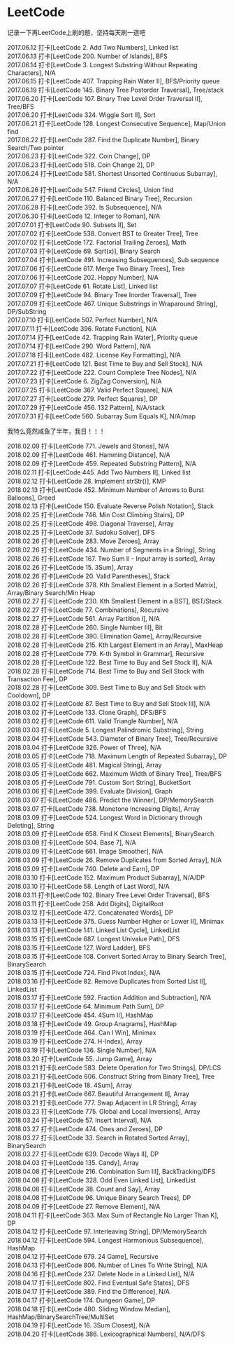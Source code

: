 # LeetCode
记录一下再LeetCode上刷的题，坚持每天刷一道吧

2017.06.12 打卡[LeetCode 2. Add Two Numbers], Linked list<br>
2017.06.13 打卡[LeetCode 200. Number of Islands], BFS<br>
2017.06.14 打卡[LeetCode 3. Longest Substring Without Repeating Characters], N/A<br>
2017.06.15 打卡[LeetCode 407. Trapping Rain Water II], BFS/Priority queue<br>
2017.06.19 打卡[LeetCode 145. Binary Tree Postorder Traversal], Tree/stack<br>
2017.06.20 打卡[LeetCode 107. Binary Tree Level Order Traversal II], Tree/BFS<br>
2017.06.20 打卡[LeetCode 324. Wiggle Sort II], Sort<br>
2017.06.21 打卡[LeetCode 128. Longest Consecutive Sequence], Map/Union find<br>
2017.06.22 打卡[LeetCode 287. Find the Duplicate Number], Binary Search/Two pointer<br>
2017.06.23 打卡[LeetCode 322. Coin Change], DP<br>
2017.06.23 打卡[LeetCode 518. Coin Change 2], DP<br>
2017.06.24 打卡[LeetCode 581. Shortest Unsorted Continuous Subarray], N/A<br>
2017.06.26 打卡[LeetCode 547. Friend Circles], Union find<br>
2017.06.27 打卡[LeetCode 110. Balanced Binary Tree], Recursion<br>
2017.06.28 打卡[LeetCode 392. Is Subsequence], N/A<br>
2017.06.30 打卡[LeetCode 12. Integer to Roman], N/A<br>
2017.07.01 打卡[LeetCode 90. Subsets II], Set<br>
2017.07.02 打卡[LeetCode 538. Convert BST to Greater Tree], Tree<br>
2017.07.02 打卡[LeetCode 172. Factorial Trailing Zeroes], Math<br>
2017.07.03 打卡[LeetCode 69. Sqrt(x)], Binary Search<br>
2017.07.04 打卡[LeetCode 491. Increasing Subsequences], Sub sequence<br>
2017.07.06 打卡[LeetCode 617. Merge Two Binary Trees], Tree<br>
2017.07.06 打卡[LeetCode 202. Happy Number], N/A<br>
2017.07.07 打卡[LeetCode 61. Rotate List], Linked list<br>
2017.07.09 打卡[LeetCode 94. Binary Tree Inorder Traversal], Tree<br>
2017.07.09 打卡[LeetCode 467. Unique Substrings in Wraparound String], DP/SubString<br>
2017.07.10 打卡[LeetCode 507. Perfect Number], N/A<br>
2017.07.11 打卡[LeetCode 396. Rotate Function], N/A<br>
2017.07.14 打卡[LeetCode 42. Trapping Rain Water], Priority queue<br>
2017.07.14 打卡[LeetCode 290. Word Pattern], N/A<br>
2017.07.18 打卡[LeetCode 482. License Key Formatting], N/A<br>
2017.07.21 打卡[LeetCode 121. Best Time to Buy and Sell Stock], N/A<br>
2017.07.22 打卡[LeetCode 222. Count Complete Tree Nodes], N/A<br>
2017.07.23 打卡[LeetCode 6. ZigZag Conversion], N/A<br>
2017.07.25 打卡[LeetCode 367. Valid Perfect Square], N/A<br>
2017.07.27 打卡[LeetCode 279. Perfect Squares], DP<br>
2017.07.29 打卡[LeetCode 456. 132 Pattern], N/A/stack<br>
2017.07.31 打卡[LeetCode 560. Subarray Sum Equals K], N/A/map<br>

我特么竟然咸鱼了半年，我日！！！

2018.02.09 打卡[LeetCode 771. Jewels and Stones], N/A<br>
2018.02.09 打卡[LeetCode 461. Hamming Distance], N/A<br>
2018.02.09 打卡[LeetCode 459. Repeated Substring Pattern], N/A<br>
2018.02.11 打卡[LeetCode 445. Add Two Numbers II], Linked list<br>
2018.02.12 打卡[LeetCode 28. Implement strStr()], KMP<br>
2018.02.13 打卡[LeetCode 452. Minimum Number of Arrows to Burst Balloons], Greed<br>
2018.02.13 打卡[LeetCode 150. Evaluate Reverse Polish Notation], Stack<br>
2018.02.25 打卡[LeetCode 746. Min Cost Climbing Stairs], DP<br>
2018.02.25 打卡[LeetCode 498. Diagonal Traverse], Array<br>
2018.02.25 打卡[LeetCode 37. Sudoku Solver], DFS<br>
2018.02.26 打卡[LeetCode 283. Move Zeroes], Array<br>
2018.02.26 打卡[LeetCode 434. Number of Segments in a String], String<br>
2018.02.26 打卡[LeetCode 167. Two Sum II - Input array is sorted], Array<br>
2018.02.26 打卡[LeetCode 15. 3Sum], Array<br>
2018.02.26 打卡[LeetCode 20. Valid Parentheses], Stack<br>
2018.02.26 打卡[LeetCode 378. Kth Smallest Element in a Sorted Matrix], Array/Binary Search/Min Heap<br>
2018.02.27 打卡[LeetCode 230. Kth Smallest Element in a BST], BST/Stack<br>
2018.02.27 打卡[LeetCode 77. Combinations], Recursive<br>
2018.02.27 打卡[LeetCode 561. Array Partition I], N/A<br>
2018.02.28 打卡[LeetCode 260. Single Number III], Bit<br>
2018.02.28 打卡[LeetCode 390. Elimination Game], Array/Recursive<br>
2018.02.28 打卡[LeetCode 215. Kth Largest Element in an Array], MaxHeap<br>
2018.02.28 打卡[LeetCode 779. K-th Symbol in Grammar], Recursive<br>
2018.02.28 打卡[LeetCode 122. Best Time to Buy and Sell Stock II], N/A<br>
2018.02.28 打卡[LeetCode 714. Best Time to Buy and Sell Stock with Transaction Fee], DP<br>
2018.02.28 打卡[LeetCode 309. Best Time to Buy and Sell Stock with Cooldown], DP<br>
2018.03.02 打卡[LeetCode 87. Best Time to Buy and Sell Stock III], N/A<br>
2018.03.02 打卡[LeetCode 133. Clone Graph], DFS/BFS<br>
2018.03.02 打卡[LeetCode 611. Valid Triangle Number], N/A<br>
2018.03.03 打卡[LeetCode 5. Longest Palindromic Substring], String<br>
2018.03.04 打卡[LeetCode 543. Diameter of Binary Tree], Tree/Recursive<br>
2018.03.04 打卡[LeetCode 326. Power of Three], N/A<br>
2018.03.05 打卡[LeetCode 718. Maximum Length of Repeated Subarray], DP<br>
2018.03.05 打卡[LeetCode 481. Magical String], Array<br>
2018.03.05 打卡[LeetCode 662. Maximum Width of Binary Tree], Tree/BFS<br>
2018.03.05 打卡[LeetCode 791. Custom Sort String], BucketSort<br>
2018.03.06 打卡[LeetCode 399. Evaluate Division], Graph<br>
2018.03.07 打卡[LeetCode 486. Predict the Winner], DP/MemorySearch<br>
2018.03.07 打卡[LeetCode 738. Monotone Increasing Digits], Array<br>
2018.03.09 打卡[LeetCode 524. Longest Word in Dictionary through Deleting], String<br>
2018.03.09 打卡[LeetCode 658. Find K Closest Elements], BinarySearch<br>
2018.03.09 打卡[LeetCode 504. Base 7], N/A<br>
2018.03.09 打卡[LeetCode 661. Image Smoother], N/A<br>
2018.03.09 打卡[LeetCode 26. Remove Duplicates from Sorted Array], N/A<br>
2018.03.09 打卡[LeetCode 740. Delete and Earn], DP<br>
2018.03.10 打卡[LeetCode 152. Maximum Product Subarray], N/A/DP<br>
2018.03.10 打卡[LeetCode 58. Length of Last Word], N/A<br>
2018.03.11 打卡[LeetCode 102. Binary Tree Level Order Traversal], BFS<br>
2018.03.11 打卡[LeetCode 258. Add Digits], DigitalRoot<br>
2018.03.12 打卡[LeetCode 472. Concatenated Words], DP<br>
2018.03.13 打卡[LeetCode 375. Guess Number Higher or Lower II], Minimax<br>
2018.03.13 打卡[LeetCode 141. Linked List Cycle], LinkedList<br>
2018.03.15 打卡[LeetCode 687. Longest Univalue Path], DFS<br>
2018.03.15 打卡[LeetCode 127. Word Ladder], BFS<br>
2018.03.15 打卡[LeetCode 108. Convert Sorted Array to Binary Search Tree], BinarySearch<br>
2018.03.15 打卡[LeetCode 724. Find Pivot Index], N/A<br>
2018.03.16 打卡[LeetCode 82. Remove Duplicates from Sorted List II], LinkedList<br>
2018.03.17 打卡[LeetCode 592. Fraction Addition and Subtraction], N/A<br>
2018.03.17 打卡[LeetCode 64. Minimum Path Sum], DP<br>
2018.03.17 打卡[LeetCode 454. 4Sum II], HashMap<br>
2018.03.18 打卡[LeetCode 49. Group Anagrams], HashMap<br>
2018.03.19 打卡[LeetCode 464. Can I Win], Minimax<br>
2018.03.19 打卡[LeetCode 274. H-Index], Array<br>
2018.03.19 打卡[LeetCode 136. Single Number], N/A<br>
2018.03.20 打卡[LeetCode 55. Jump Game], Array<br>
2018.03.21 打卡[LeetCode 583. Delete Operation for Two Strings], DP/LCS<br>
2018.03.21 打卡[LeetCode 606. Construct String from Binary Tree], Tree<br>
2018.03.21 打卡[LeetCode 18. 4Sum], Array<br>
2018.03.21 打卡[LeetCode 667. Beautiful Arrangement II], Array<br>
2018.03.21 打卡[LeetCode 777. Swap Adjacent in LR String], Array<br>
2018.03.23 打卡[LeetCode 775. Global and Local Inversions], Array<br>
2018.03.24 打卡[LeetCode 57. Insert Interval], N/A<br>
2018.03.27 打卡[LeetCode 474. Ones and Zeroes], DP<br>
2018.03.27 打卡[LeetCode 33. Search in Rotated Sorted Array], BinarySearch<br>
2018.03.27 打卡[LeetCode 639. Decode Ways II], DP<br>
2018.04.03 打卡[LeetCode 135. Candy], Array<br>
2018.04.08 打卡[LeetCode 216. Combination Sum III], BackTracking/DFS<br>
2018.04.08 打卡[LeetCode 328. Odd Even Linked List], LinkedList<br>
2018.04.08 打卡[LeetCode 38. Count and Say], Array<br>
2018.04.08 打卡[LeetCode 96. Unique Binary Search Trees], DP<br>
2018.04.09 打卡[LeetCode 27. Remove Element], N/A<br>
2018.04.11 打卡[LeetCode 363. Max Sum of Rectangle No Larger Than K], DP<br>
2018.04.12 打卡[LeetCode 97. Interleaving String], DP/MemorySearch<br>
2018.04.12 打卡[LeetCode 594. Longest Harmonious Subsequence], HashMap<br>
2018.04.12 打卡[LeetCode 679. 24 Game], Recursive<br>
2018.04.13 打卡[LeetCode 806. Number of Lines To Write String], N/A<br>
2018.04.16 打卡[LeetCode 237. Delete Node in a Linked List], N/A<br>
2018.04.17 打卡[LeetCode 802. Find Eventual Safe States], DFS<br>
2018.04.17 打卡[LeetCode 389. Find the Difference], N/A<br>
2018.04.17 打卡[LeetCode 174. Dungeon Game], DP<br>
2018.04.18 打卡[LeetCode 480. Sliding Window Median], HashMap/BinarySearchTree/MultiSet<br>
2018.04.19 打卡[LeetCode 16. 3Sum Closest], N/A<br>
2018.04.20 打卡[LeetCode 386. Lexicographical Numbers], N/A/DFS<br>

